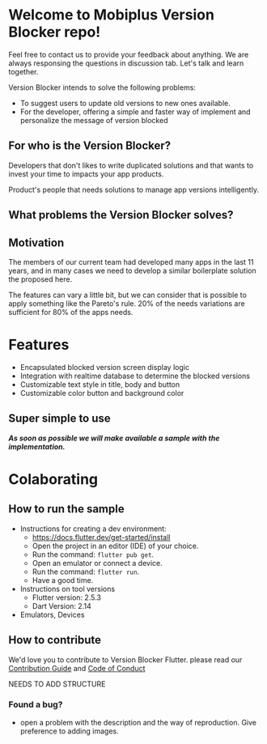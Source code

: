# Welcome to Mobiplus Version Blocker repo!

Feel free to contact us to provide your feedback about anything.
We are always responsing the questions in discussion tab.
Let's talk and learn together.

Version Blocker intends to solve the following problems:

- To suggest users to update old versions to new ones available.
- For the developer, offering a simple and faster way of implement and personalize the message of version blocked

## For who is the Version Blocker?

Developers that don't likes to write duplicated solutions and that wants to invest your time to impacts your app products.

Product's people that needs solutions to manage app versions intelligently.

## What problems the Version Blocker solves?

## Motivation

The members of our current team had developed many apps in the last 11 years,
and in many cases we need to develop a similar boilerplate solution the proposed here.

The features can vary a little bit, but we can consider that is possible to apply something like the Pareto's rule.
20% of the needs variations are sufficient for 80% of the apps needs.

# Features

- Encapsulated blocked version screen display logic
- Integration with realtime database to determine the blocked versions
- Customizable text style in title, body and button
- Customizable color button and background color

<!-- ## Get started

```yaml
dependencies:
  block_version: ^1.0.0
``` -->

## Super simple to use

***As soon as possible we will make available a sample with the implementation.***

# Colaborating

## How to run the sample

- Instructions for creating a dev environment:
  - https://docs.flutter.dev/get-started/install
  - Open the project in an editor (IDE) of your choice.
  - Run the command: `flutter pub get`.
  - Open an emulator or connect a device.
  - Run the command: `flutter run`.
  - Have a good time.
- Instructions on tool versions
  - Flutter version: 2.5.3
  - Dart Version: 2.14
- Emulators, Devices

## How to contribute

We'd love you to contribute to Version Blocker Flutter.  please read our [Contribution Guide](CONTRIBUTING.md) and [Code of Conduct](https://github.com/mobiplus-opensource/mobiplus-version-blocker-flutter/blob/14d89e48bcb635e42559109675e4ff1de66404c4/CODE_OF_CONDUCT.md)

NEEDS TO ADD STRUCTURE

### Found a bug?

- open a problem with the description and the way of reproduction. Give preference to adding images.

